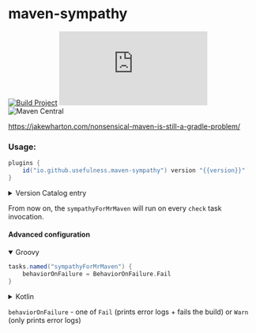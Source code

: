 # maven-sympathy

[![Build Project](https://github.com/usefulness/maven-sympathy/actions/workflows/default.yml/badge.svg?branch=master&event=push)](https://github.com/usefulness/maven-sympathy/actions/workflows/default.yml)
[![Latest Version](https://img.shields.io/maven-metadata/v/https/plugins.gradle.org/m2/io/github/usefulness/maven-sympathy/maven-metadata.xml?label=gradle)](https://plugins.gradle.org/plugin/io.github.usefulness.maven-sympathy)
![Maven Central](https://img.shields.io/maven-central/v/io.github.usefulness/maven-sympathy)

https://jakewharton.com/nonsensical-maven-is-still-a-gradle-problem/


### Usage:
```groovy
plugins {
    id("io.github.usefulness.maven-sympathy") version "{{version}}"
}
```

<details>
<summary>Version Catalog entry</summary>

```toml
usefulness-maven-sympathy = { id = "io.github.usefulness.maven-sympathy", version = "{{version}}" }
```
</details>

From now on, the `sympathyForMrMaven` will run on every `check` task invocation. 

#### Advanced configuration
<details open>
<summary>Groovy</summary>

```groovy
tasks.named("sympathyForMrMaven") {
    behaviorOnFailure = BehaviorOnFailure.Fail
}
```
</details>

<details>
<summary>Kotlin</summary>

```kotlin
tasks.named<io.github.usefulness.mavensympathy.SympathyForMrMavenTask>("sympathyForMrMaven") {
    behaviorOnFailure = BehaviorOnFailure.Fail
}
```
</details>

`behaviorOnFailure` - one of `Fail` (prints error logs + fails the build) or `Warn` (only prints error logs)  

